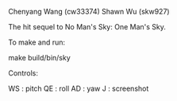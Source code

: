 Chenyang Wang (cw33374)
Shawn Wu (skw927)

The hit sequel to No Man's Sky: One Man's Sky.

To make and run:

make
build/bin/sky

Controls:

WS : pitch
QE : roll
AD : yaw
J  : screenshot
